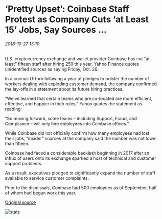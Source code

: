 # ‘Pretty Upset’: Coinbase Staff Protest as Company Cuts ‘at Least 15’ Jobs, Say Sources ...

###### 2018-10-27 13:10

U.S. cryptocurrency exchange and wallet provider Coinbase has cut “at least” fifteen staff after hiring 250 this year, Yahoo Finance quotes unidentified sources as saying Friday, Oct. 26.

In a curious U-turn following a year of pledges to bolster the number of workers dealing with exploding customer demand, the company confirmed the lay-offs in a statement about its future hiring practices.

“We’ve learned that certain teams who are co-located are more efficient, effective, and happier in their roles,” Yahoo quotes the statement as reading:

“So moving forward, some teams – including Support, Fraud, and Compliance – will only hire employees into Coinbase offices.”

While Coinbase did not officially confirm how many employees had lost their jobs, “insider” sources at the company said the number was not lower than fifteen.

Coinbase had faced a considerable backlash beginning in 2017 after an influx of users onto its exchange sparked a host of technical and customer support problems.

As a result, executives pledged to significantly expand the number of staff available to service customer complaints.

Prior to the dismissals, Coinbase had 500 employees as of September, half of whom had begun work this year.

[Original source](https://cointelegraph.com/news/pretty-upset-coinbase-staff-protest-as-company-cuts-at-least-15-jobs-say-sources)

![stats](https://c.statcounter.com/11760860/0/a89fa40b/1/ "stats")